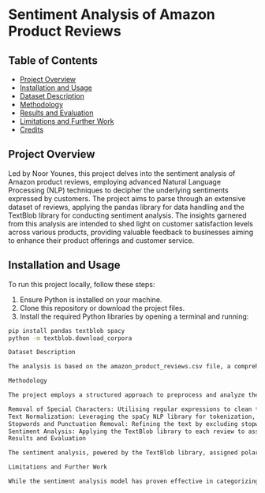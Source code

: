 # Sentiment Analysis of Amazon Product Reviews

## Table of Contents
- [Project Overview](#project-overview)
- [Installation and Usage](#installation-and-usage)
- [Dataset Description](#dataset-description)
- [Methodology](#methodology)
- [Results and Evaluation](#results-and-evaluation)
- [Limitations and Further Work](#limitations-and-further-work)
- [Credits](#credits)

## Project Overview

Led by Noor Younes, this project delves into the sentiment analysis of Amazon product reviews, employing advanced Natural Language Processing (NLP) techniques to decipher the underlying sentiments expressed by customers. The project aims to parse through an extensive dataset of reviews, applying the pandas library for data handling and the TextBlob library for conducting sentiment analysis. The insights garnered from this analysis are intended to shed light on customer satisfaction levels across various products, providing valuable feedback to businesses aiming to enhance their product offerings and customer service.

## Installation and Usage

To run this project locally, follow these steps:

1. Ensure Python is installed on your machine.
2. Clone this repository or download the project files.
3. Install the required Python libraries by opening a terminal and running:

```bash
pip install pandas textblob spacy
python -m textblob.download_corpora

Dataset Description

The analysis is based on the amazon_product_reviews.csv file, a comprehensive dataset containing customer reviews for a wide array of products available on Amazon. This dataset has been crucial in providing a textual overview of customer feedback, encapsulating experiences, satisfaction levels, and varied opinions on the products purchased. Such a dataset is instrumental in extracting nuanced insights into consumer sentiment, offering a broad perspective on customer perceptions across different product categories.

Methodology

The project employs a structured approach to preprocess and analyze the textual data:

Removal of Special Characters: Utilising regular expressions to clean the review texts of all non-alphanumeric characters.
Text Normalization: Leveraging the spaCy NLP library for tokenization, followed by lemmatization to reduce words to their base form.
Stopwords and Punctuation Removal: Refining the text by excluding stopwords and punctuation to focus on the key elements that contribute to sentiment.
Sentiment Analysis: Applying the TextBlob library to each review to assign a polarity score, indicating the sentiment from -1 (negative) to +1 (positive).
Results and Evaluation

The sentiment analysis, powered by the TextBlob library, assigned polarity scores to each review, with the majority showcasing positive sentiments. This indicates a general trend of satisfaction among Amazon customers regarding their purchases. However, reviews with negative polarity scores highlighted specific areas of concern, providing valuable feedback for potential improvements.

Limitations and Further Work

While the sentiment analysis model has proven effective in categorizing sentiments of reviews, it faces limitations in detecting nuanced expressions of human emotions, such as sarcasm. Future work could explore more sophisticated models or incorporate additional linguistic features to enhance the accuracy of sentiment detection.
